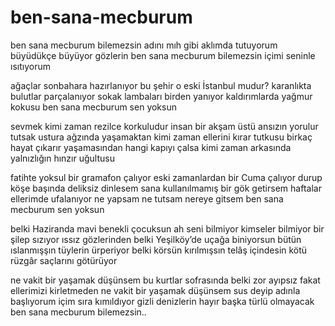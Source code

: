 # ben-sana-mecburum
ben sana mecburum bilemezsin
adını mıh gibi aklımda tutuyorum
büyüdükçe büyüyor gözlerin
ben sana mecburum bilemezsin
içimi seninle ısıtıyorum

ağaçlar sonbahara hazırlanıyor
bu şehir o eski İstanbul mudur?
karanlıkta bulutlar parçalanıyor
sokak lambaları birden yanıyor
kaldırımlarda yağmur kokusu
ben sana mecburum sen yoksun

sevmek kimi zaman rezilce korkuludur
insan bir akşam üstü ansızın yorulur
tutsak ustura ağzında yaşamaktan
kimi zaman ellerini kırar tutkusu
birkaç hayat çıkarır yaşamasından
hangi kapıyı çalsa kimi zaman
arkasında yalnızlığın hınzır uğultusu

fatihte yoksul bir gramafon çalıyor
eski zamanlardan bir Cuma çalıyor
durup köşe başında deliksiz dinlesem
sana kullanılmamış bir gök getirsem
haftalar ellerimde ufalanıyor
ne yapsam ne tutsam nereye gitsem
ben sana mecburum sen yoksun

belki Haziranda mavi benekli çocuksun
ah seni bilmiyor kimseler bilmiyor
bir şilep sızıyor ıssız gözlerinden
belki Yeşilköy’de uçağa biniyorsun
bütün ıslanmışşın tüylerin ürperiyor
belki körsün kırılmışsın telâş içindesin
kötü rüzgâr saçlarını götürüyor

ne vakit bir yaşamak düşünsem
bu kurtlar sofrasında belki zor
ayıpsız fakat ellerimizi kirletmeden
ne vakit bir yaşamak düşünsem
sus deyip adınla başlıyorum
içim sıra kımıldıyor gizli denizlerin
hayır başka türlü olmayacak
ben sana mecburum bilemezsin..
